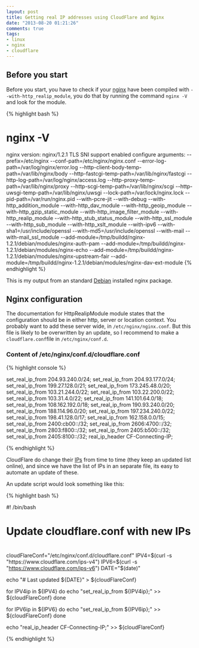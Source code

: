 ```yaml
---
layout: post
title: Getting real IP addresses using CloudFlare and Nginx
date: "2013-08-20 01:21:26"
comments: true
tags: 
- linux
- nginx
- cloudflare
---
```


## Before you start

Before you start, you have to check if your [nginx][1] have been compiled with ``--with-http_realip_module``, you do that by running the command ``nginx -V`` and look for the module.

{% highlight bash %}
# nginx -V
nginx version: nginx/1.2.1
TLS SNI support enabled
configure arguments: --prefix=/etc/nginx --conf-path=/etc/nginx/nginx.conf --error-log-path=/var/log/nginx/error.log --http-client-body-temp-path=/var/lib/nginx/body --http-fastcgi-temp-path=/var/lib/nginx/fastcgi --http-log-path=/var/log/nginx/access.log --http-proxy-temp-path=/var/lib/nginx/proxy --http-scgi-temp-path=/var/lib/nginx/scgi --http-uwsgi-temp-path=/var/lib/nginx/uwsgi --lock-path=/var/lock/nginx.lock --pid-path=/var/run/nginx.pid --with-pcre-jit --with-debug --with-http_addition_module --with-http_dav_module --with-http_geoip_module --with-http_gzip_static_module --with-http_image_filter_module --with-http_realip_module --with-http_stub_status_module --with-http_ssl_module --with-http_sub_module --with-http_xslt_module --with-ipv6 --with-sha1=/usr/include/openssl --with-md5=/usr/include/openssl --with-mail --with-mail_ssl_module --add-module=/tmp/buildd/nginx-1.2.1/debian/modules/nginx-auth-pam --add-module=/tmp/buildd/nginx-1.2.1/debian/modules/nginx-echo --add-module=/tmp/buildd/nginx-1.2.1/debian/modules/nginx-upstream-fair --add-module=/tmp/buildd/nginx-1.2.1/debian/modules/nginx-dav-ext-module
{% endhighlight %}

This is my output from an standard [Debian][2] installed nginx package.

## Nginx configuration

The documentation for HttpRealipModule module states that the configuration should be in either http, server or location context. You probably want to add these server wide, in ``/etc/nginx/nginx.conf``. But this file is likely to be overwritten by an update, so I recommend to make a ``cloudflare.conf``file in ``/etc/nginx/conf.d``.

### Content of /etc/nginx/conf.d/cloudflare.conf

{% highlight console %}

set_real_ip_from   204.93.240.0/24;
set_real_ip_from   204.93.177.0/24;
set_real_ip_from   199.27.128.0/21;
set_real_ip_from   173.245.48.0/20;
set_real_ip_from   103.21.244.0/22;
set_real_ip_from   103.22.200.0/22;
set_real_ip_from   103.31.4.0/22;
set_real_ip_from   141.101.64.0/18;
set_real_ip_from   108.162.192.0/18;
set_real_ip_from   190.93.240.0/20;
set_real_ip_from   188.114.96.0/20;
set_real_ip_from   197.234.240.0/22;
set_real_ip_from   198.41.128.0/17;
set_real_ip_from   162.158.0.0/15;
set_real_ip_from   2400:cb00::/32;
set_real_ip_from   2606:4700::/32;
set_real_ip_from   2803:f800::/32;
set_real_ip_from   2405:b500::/32;
set_real_ip_from   2405:8100::/32;
real_ip_header     CF-Connecting-IP;

{% endhighlight %}

CloudFlare do change their [IPs][3] from time to time (they keep an updated list online), and since we have the list of IPs in an separate file, its easy to automate an update of these.

An update script would look something like this:

{% highlight bash %}

#! /bin/bash
#
# Update cloudflare.conf with new IPs
#

cloudFlareConf="/etc/nginx/conf.d/cloudflare.conf"
IPV4=$(curl -s "https://www.cloudflare.com/ips-v4")
IPV6=$(curl -s "https://www.cloudflare.com/ips-v6")
DATE="$(date)"

echo "# Last updated ${DATE}" > ${cloudFlareConf}

for IPV4ip in ${IPV4}
do 
  echo "set_real_ip_from ${IPV4ip};" >> ${cloudFlareConf}
done

for IPV6ip in ${IPV6}
do
  echo "set_real_ip_from ${IPV6ip};" >> ${cloudFlareConf}
done

echo "real_ip_header CF-Connecting-IP;" >> ${cloudFlareConf}

{% endhighlight %}

[1]: http://nginx.org
[2]: http://www.debian.org
[3]: https://www.cloudflare.com/ips
[4]: http://wiki.nginx.org/HttpRealipModule
